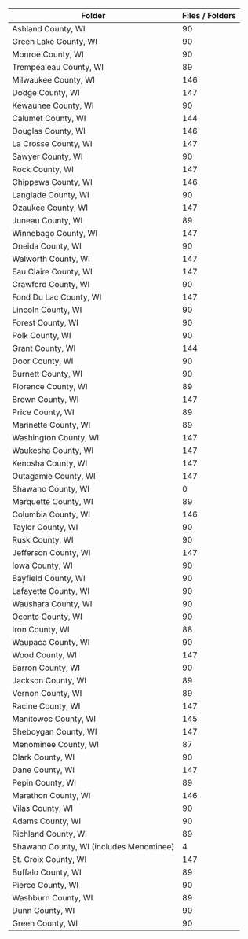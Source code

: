 | Folder                                  |   Files / Folders |
|-----------------------------------------|-------------------|
| Ashland County, WI                      |                90 |
| Green Lake County, WI                   |                90 |
| Monroe County, WI                       |                90 |
| Trempealeau County, WI                  |                89 |
| Milwaukee County, WI                    |               146 |
| Dodge County, WI                        |               147 |
| Kewaunee County, WI                     |                90 |
| Calumet County, WI                      |               144 |
| Douglas County, WI                      |               146 |
| La Crosse County, WI                    |               147 |
| Sawyer County, WI                       |                90 |
| Rock County, WI                         |               147 |
| Chippewa County, WI                     |               146 |
| Langlade County, WI                     |                90 |
| Ozaukee County, WI                      |               147 |
| Juneau County, WI                       |                89 |
| Winnebago County, WI                    |               147 |
| Oneida County, WI                       |                90 |
| Walworth County, WI                     |               147 |
| Eau Claire County, WI                   |               147 |
| Crawford County, WI                     |                90 |
| Fond Du Lac County, WI                  |               147 |
| Lincoln County, WI                      |                90 |
| Forest County, WI                       |                90 |
| Polk County, WI                         |                90 |
| Grant County, WI                        |               144 |
| Door County, WI                         |                90 |
| Burnett County, WI                      |                90 |
| Florence County, WI                     |                89 |
| Brown County, WI                        |               147 |
| Price County, WI                        |                89 |
| Marinette County, WI                    |                89 |
| Washington County, WI                   |               147 |
| Waukesha County, WI                     |               147 |
| Kenosha County, WI                      |               147 |
| Outagamie County, WI                    |               147 |
| Shawano County, WI                      |                 0 |
| Marquette County, WI                    |                89 |
| Columbia County, WI                     |               146 |
| Taylor County, WI                       |                90 |
| Rusk County, WI                         |                90 |
| Jefferson County, WI                    |               147 |
| Iowa County, WI                         |                90 |
| Bayfield County, WI                     |                90 |
| Lafayette County, WI                    |                90 |
| Waushara County, WI                     |                90 |
| Oconto County, WI                       |                90 |
| Iron County, WI                         |                88 |
| Waupaca County, WI                      |                90 |
| Wood County, WI                         |               147 |
| Barron County, WI                       |                90 |
| Jackson County, WI                      |                89 |
| Vernon County, WI                       |                89 |
| Racine County, WI                       |               147 |
| Manitowoc County, WI                    |               145 |
| Sheboygan County, WI                    |               147 |
| Menominee County, WI                    |                87 |
| Clark County, WI                        |                90 |
| Dane County, WI                         |               147 |
| Pepin County, WI                        |                89 |
| Marathon County, WI                     |               146 |
| Vilas County, WI                        |                90 |
| Adams County, WI                        |                90 |
| Richland County, WI                     |                89 |
| Shawano County, WI (includes Menominee) |                 4 |
| St. Croix County, WI                    |               147 |
| Buffalo County, WI                      |                89 |
| Pierce County, WI                       |                90 |
| Washburn County, WI                     |                89 |
| Dunn County, WI                         |                90 |
| Green County, WI                        |                90 |